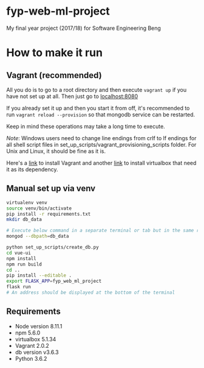# fyp-web-ml-project
My final year project (2017/18) for Software Engineering Beng

# How to make it run

## Vagrant (recommended)
All you do is to go to a root directory and then execute `vagrant up` if you have not set up at all. Then just go to [localhost:8080](http://localhost:8080)

If you already set it up and then you start it from off, it's recommended to run `vagrant reload --provision` so that mongodb service can be restarted.

Keep in mind these operations may take a long time to execute.

*Note*: Windows users need to change line endings from crlf to lf endings for all shell script files in set_up_scripts/vagrant_provisioning_scripts folder. For Unix and Linux, it should be fine as it is.

Here's a [link](https://www.vagrantup.com/downloads.html) to install Vagrant and another [link](https://www.virtualbox.org/) to install virtualbox that need it as its dependency.

## Manual set up via venv

```sh
virtualenv venv
source venv/bin/activate
pip install -r requirements.txt
mkdir db_data

# Execute below command in a separate terminal or tab but in the same root directory
mongod --dbpath=db_data

python set_up_scripts/create_db.py
cd vue-ui
npm install
npm run build
cd ..
pip install --editable .
export FLASK_APP=fyp_web_ml_project
flask run
# An address should be displayed at the bottom of the terminal
```

## Requirements
- Node version 8.11.1
- npm 5.6.0
- virtualbox 5.1.34
- Vagrant 2.0.2
- db version v3.6.3
- Python 3.6.2
